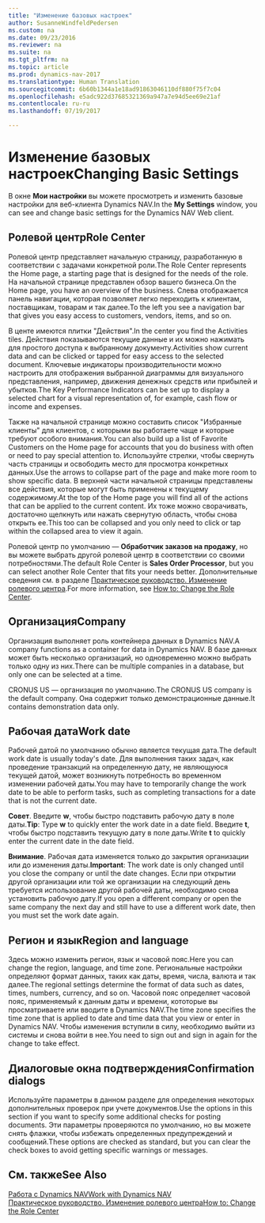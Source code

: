 ```yaml
---
title: "Изменение базовых настроек"
author: SusanneWindfeldPedersen
ms.custom: na
ms.date: 09/23/2016
ms.reviewer: na
ms.suite: na
ms.tgt_pltfrm: na
ms.topic: article
ms.prod: dynamics-nav-2017
ms.translationtype: Human Translation
ms.sourcegitcommit: 6b60b1344a1e18ad91863046110df880f75f7c04
ms.openlocfilehash: e5adc922d37685321369a947a7e94d5ee69e21af
ms.contentlocale: ru-ru
ms.lasthandoff: 07/19/2017

---
```


# <a name="changing-basic-settings"></a><span data-ttu-id="4dabf-102">Изменение базовых настроек</span><span class="sxs-lookup"><span data-stu-id="4dabf-102">Changing Basic Settings</span></span>
<span data-ttu-id="4dabf-103">В окне **Мои настройки** вы можете просмотреть и изменить базовые настройки для веб-клиента Dynamics NAV.</span><span class="sxs-lookup"><span data-stu-id="4dabf-103">In the **My Settings** window, you can see and change basic settings for the Dynamics NAV Web client.</span></span>  

## <a name="role-center"></a><span data-ttu-id="4dabf-104">Ролевой центр</span><span class="sxs-lookup"><span data-stu-id="4dabf-104">Role Center</span></span>
<span data-ttu-id="4dabf-105">Ролевой центр представляет начальную страницу, разработанную в соответствии с задачами конкретной роли.</span><span class="sxs-lookup"><span data-stu-id="4dabf-105">The Role Center represents the Home page, a starting page that is designed for the needs of the role.</span></span> <span data-ttu-id="4dabf-106">На начальной странице представлен обзор вашего бизнеса.</span><span class="sxs-lookup"><span data-stu-id="4dabf-106">On the Home page, you have an overview of the business.</span></span> <span data-ttu-id="4dabf-107">Слева отображается панель навигации, которая позволяет легко переходить к клиентам, поставщикам, товарам и так далее.</span><span class="sxs-lookup"><span data-stu-id="4dabf-107">To the left you see a navigation bar that gives you easy access to customers, vendors, items, and so on.</span></span>

<span data-ttu-id="4dabf-108">В центе имеются плитки "Действия".</span><span class="sxs-lookup"><span data-stu-id="4dabf-108">In the center you find the Activities tiles.</span></span> <span data-ttu-id="4dabf-109">Действия показываются текущие данные и их можно нажимать для простого доступа к выбранному документу.</span><span class="sxs-lookup"><span data-stu-id="4dabf-109">Activities show current data and can be clicked or tapped for easy access to the selected document.</span></span> <span data-ttu-id="4dabf-110">Ключевые индикаторы производительности можно настроить для отображения выбранной диаграммы для визуального представления, например, движения денежных средств или прибылей и убытков.</span><span class="sxs-lookup"><span data-stu-id="4dabf-110">The Key Performance Indicators can be set up to display a selected chart for a visual representation of, for example, cash flow or income and expenses.</span></span>

<span data-ttu-id="4dabf-111">Также на начальной странице можно составить список "Избранные клиенты" для клиентов, с которыми вы работаете чаще и которые требуют особого внимания.</span><span class="sxs-lookup"><span data-stu-id="4dabf-111">You can also build up a list of Favorite Customers on the Home page for accounts that you do business with often or need to pay special attention to.</span></span> <span data-ttu-id="4dabf-112">Используйте стрелки, чтобы свернуть часть страницы и освободить место для просмотра конкретных данных.</span><span class="sxs-lookup"><span data-stu-id="4dabf-112">Use the arrows to collapse part of the page and make more room to show specific data.</span></span> <span data-ttu-id="4dabf-113">В верхней части начальной страницы представлены все действия, которые могут быть применены к текущему содержимому.</span><span class="sxs-lookup"><span data-stu-id="4dabf-113">At the top of the Home page you will find all of the actions that can be applied to the current content.</span></span> <span data-ttu-id="4dabf-114">Их тоже можно сворачивать, достаточно щелкнуть или нажать свернутую область, чтобы снова открыть ее.</span><span class="sxs-lookup"><span data-stu-id="4dabf-114">This too can be collapsed and you only need to click or tap within the collapsed area to view it again.</span></span>

<span data-ttu-id="4dabf-115">Ролевой центр по умолчанию — **Обработчик заказов на продажу**, но вы можете выбрать другой ролевой центр в соответствии со своими потребностями.</span><span class="sxs-lookup"><span data-stu-id="4dabf-115">The default Role Center is **Sales Order Processor**, but you can select another Role Center that fits your needs better.</span></span> <span data-ttu-id="4dabf-116">Дополнительные сведения см. в разделе [Практическое руководство. Изменение ролевого центра](ui-change-role.md).</span><span class="sxs-lookup"><span data-stu-id="4dabf-116">For more information, see [How to: Change the Role Center](ui-change-role.md).</span></span>

## <a name="company"></a><span data-ttu-id="4dabf-117">Организация</span><span class="sxs-lookup"><span data-stu-id="4dabf-117">Company</span></span>
<span data-ttu-id="4dabf-118">Организация выполняет роль контейнера данных в Dynamics NAV.</span><span class="sxs-lookup"><span data-stu-id="4dabf-118">A company functions as a container for data in Dynamics NAV.</span></span> <span data-ttu-id="4dabf-119">В базе данных может быть несколько организаций, но одновременно можно выбрать только одну из них.</span><span class="sxs-lookup"><span data-stu-id="4dabf-119">There can be multiple companies in a database, but only one can be selected at a time.</span></span>

<span data-ttu-id="4dabf-120">CRONUS US — организация по умолчанию.</span><span class="sxs-lookup"><span data-stu-id="4dabf-120">The CRONUS US company is the default company.</span></span> <span data-ttu-id="4dabf-121">Она содержит только демонстрационные данные.</span><span class="sxs-lookup"><span data-stu-id="4dabf-121">It contains demonstration data only.</span></span>   

## <a name="work-date"></a><span data-ttu-id="4dabf-122">Рабочая дата</span><span class="sxs-lookup"><span data-stu-id="4dabf-122">Work date</span></span>
<span data-ttu-id="4dabf-123">Рабочей датой по умолчанию обычно является текущая дата.</span><span class="sxs-lookup"><span data-stu-id="4dabf-123">The default work date is usually today's date.</span></span> <span data-ttu-id="4dabf-124">Для выполнения таких задач, как проведение транзакций на определенную дату, не являющуюся текущей датой, может возникнуть потребность во временном изменении рабочей даты.</span><span class="sxs-lookup"><span data-stu-id="4dabf-124">You may have to temporarily change the work date to be able to perform tasks, such as completing transactions for a date that is not the current date.</span></span>

<span data-ttu-id="4dabf-125">**Совет**. Введите **w**, чтобы быстро подставить рабочую дату в поле даты.</span><span class="sxs-lookup"><span data-stu-id="4dabf-125">**Tip**: Type **w** to quickly enter the work date in a date field.</span></span> <span data-ttu-id="4dabf-126">Введите **t**, чтобы быстро подставить текущую дату в поле даты.</span><span class="sxs-lookup"><span data-stu-id="4dabf-126">Write **t** to quickly enter the current date in the date field.</span></span>

<span data-ttu-id="4dabf-127">**Внимание**. Рабочая дата изменяется только до закрытия организации или до изменения даты.</span><span class="sxs-lookup"><span data-stu-id="4dabf-127">**Important**: The work date is only changed until you close the company or until the date changes.</span></span> <span data-ttu-id="4dabf-128">Если при открытии другой организации или той же организации на следующий день требуется использование другой рабочей даты, необходимо снова установить рабочую дату.</span><span class="sxs-lookup"><span data-stu-id="4dabf-128">If you open a different company or open the same company the next day and still have to use a different work date, then you must set the work date again.</span></span>

## <a name="region-and-language"></a><span data-ttu-id="4dabf-129">Регион и язык</span><span class="sxs-lookup"><span data-stu-id="4dabf-129">Region and language</span></span>
<span data-ttu-id="4dabf-130">Здесь можно изменить регион, язык и часовой пояс.</span><span class="sxs-lookup"><span data-stu-id="4dabf-130">Here you can change the region, language, and time zone.</span></span> <span data-ttu-id="4dabf-131">Региональные настройки определяют формат данных, таких как даты, время, числа, валюта и так далее.</span><span class="sxs-lookup"><span data-stu-id="4dabf-131">The regional settings determine the format of data such as dates, times, numbers, currency, and so on.</span></span> <span data-ttu-id="4dabf-132">Часовой пояс определяет часовой пояс, применяемый к данным даты и времени, кототорые вы просматриваете или вводите в Dynamics NAV.</span><span class="sxs-lookup"><span data-stu-id="4dabf-132">The time zone specifies the time zone that is applied to date and time data that you view or enter in Dynamics NAV.</span></span> <span data-ttu-id="4dabf-133">Чтобы изменения вступили в силу, необходимо выйти из системы и снова войти в нее.</span><span class="sxs-lookup"><span data-stu-id="4dabf-133">You need to sign out and sign in again for the change to take effect.</span></span>

## <a name="confirmation-dialogs"></a><span data-ttu-id="4dabf-134">Диалоговые окна подтверждения</span><span class="sxs-lookup"><span data-stu-id="4dabf-134">Confirmation dialogs</span></span>
<span data-ttu-id="4dabf-135">Используйте параметры в данном разделе для определения некоторых дополнительных проверок при учете документов.</span><span class="sxs-lookup"><span data-stu-id="4dabf-135">Use the options in this section if you want to specify some additional checks for posting documents.</span></span> <span data-ttu-id="4dabf-136">Эти параметры проверяются по умолчанию, но вы можете снять флажки, чтобы избежать определенных предупреждений и сообщений.</span><span class="sxs-lookup"><span data-stu-id="4dabf-136">These options are checked as standard, but you can clear the check boxes to avoid getting specific warnings or messages.</span></span>

## <a name="see-also"></a><span data-ttu-id="4dabf-137">См. также</span><span class="sxs-lookup"><span data-stu-id="4dabf-137">See Also</span></span>
[<span data-ttu-id="4dabf-138">Работа с Dynamics NAV</span><span class="sxs-lookup"><span data-stu-id="4dabf-138">Work with Dynamics NAV</span></span>](ui-work-product.md)  
[<span data-ttu-id="4dabf-139">Практическое руководство. Изменение ролевого центра</span><span class="sxs-lookup"><span data-stu-id="4dabf-139">How to: Change the Role Center</span></span>](ui-change-role.md)  

